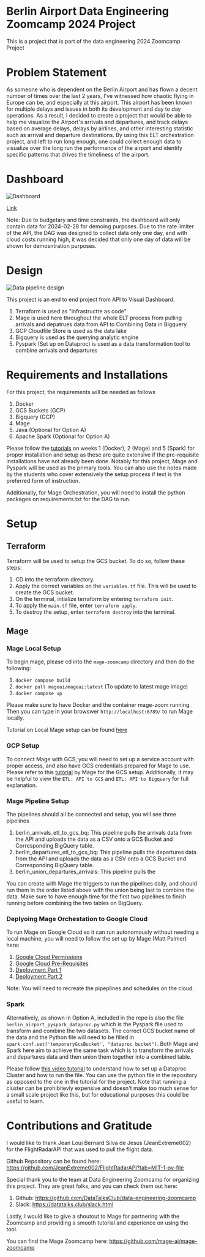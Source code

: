 # Berlin Airport Data Engineering Zoomcamp 2024 Project 

This is a project that is part of the data engineering 2024 Zoomcamp Project


# Problem Statement

As someone who is dependent on the Berlin Airport and has flown a decent number of times over the last 2 years, I've witnessed how chaotic flying in Europe can be, and especially at this airport. This airport has been known for multiple delays and issues in both its development
and day to day operations. As a result, I decided to create a project that would be able to help me visualize the Airport's arrivals and departures, and track delays based on average delays, delays by airlines, and other interesting statistic such as arrival and departure destinations. By using this ELT orchestration project, and left to run long enough, one could collect enough data to visualize over the long run the performance of the airport and identify specific patterns that drives the timeliness of the airport. 


# Dashboard
![Dashboard](https://github.com/paddelcourt/berlin_airport_datapipeline_project/blob/main/looker_image_example.jpg)

[Link](https://lookerstudio.google.com/reporting/d7836225-a780-4303-91ee-855ddbca4f5a)

Note: Due to budgetary and time constraints, the dashboard will only contain data for 2024-02-28 for demoing purposes. Due to the rate limiter of the API, the DAG was designed to collect data only one day, and with cloud costs running high,
it was decided that only one day of data will be shown for demosntration purposes. 

# Design
![Data pipeline design](https://github.com/paddelcourt/berlin_airport_datapipeline_project/blob/main/data_architecture.jpeg)

This project is an end to end project from API to Visual Dashboard. 
1. Terraform is used as "infrastructre as code"
2. Mage is used here throughout the whole ELT process from pulling arrivals and depatrues data from API to Combining Data in Bigquery
3. GCP Cloudfile Store is used as the data lake
4. Bigquery is used as the querying analytic engine
5. Pyspark (Set up on Dataproc) is used as a data transformation tool to combine arrivals and departures 


# Requirements and Installations 
For this project, the requirements will be needed as follows

1. Docker
2. GCS Buckets (GCP)
3. Bigquery (GCP)
4. Mage 
5. Java (Optional for Option A)
6. Apache Spark (Optional for Option A)

Please follow the [tutorials](https://github.com/DataTalksClub/data-engineering-zoomcamp) on weeks 1 (Docker), 2 (Mage) and 5 (Spark) for proper installation and setup as these are quite extensive if the pre-requisite installations have not already been done. Notably for this project, Mage and Pyspark will be used as the primary tools. You can also use the notes made by the students who cover extensively the setup process if text is the preferred form of instruction. 

Additionally, for Mage Orchestration, you will need to install the python packages on requirements.txt for the DAG to run. 


# Setup

## Terraform

Terraform will be used to setup the GCS bucket. To do so, follow these steps:
1. CD into the terraform directory.
2. Apply the correct variables on the `variables.tf` file. This will be used to create the GCS bucket. 
3. On the terminal, intialize terraform by entering `terraform init`.
4. To apply the `main.tf` file, enter `terraform apply`.
5. To destroy the setup, enter `terraform destroy` into the terminal. 

## Mage

### Mage Local Setup

To begin mage, please cd into the `mage-zoomcamp` directory and then do the following:
1. `docker compose build`
2. `docker pull mageai/mageai:latest` (To update to latest mage image)
3. `docker compose up`

Please make sure to have Docker and the container mage-zoom running. Then you can type in your browswer `http://localhost:6789/` to run Mage locally.

Tutorial on Local Mage setup can be found [here](https://www.youtube.com/watch?v=tNiV7Wp08XE&ab_channel=Mage)

### GCP Setup

To connect Mage with GCS, you will need to set up a service account with proper access, and also have GCS credentials prepared for Mage to use. 
Please refer to this [tutorial](https://www.youtube.com/watch?v=00LP360iYvE&list=PL_ItKjYd0DsggZs-aPVsZMkJOOGeHaXge&index=8&ab_channel=Mage) by Mage for the GCS setup. 
Additionally, it may be helpful to view the `ETL: API to GCS` and `ETL: API to Bigquery` for full explanation. 


### Mage Pipeline Setup

The pipelines should all be connected and setup, you will see three pipelines

1. berlin_arrivals_etl_to_gcs_bq: This pipeline pulls the arrivals data from the API and uploads the data as a CSV onto a GCS Bucket and Corresponding BigQuery table.
2. berlin_departures_etl_to_gcs_bq: This pipeline pulls the departures data from the API and uploads the data as a CSV onto a GCS Bucket and Corresponding BigQuery table.
3. berlin_union_departures_arrivals: This pipeline pulls the


You can create with Mage the triggers to run the pipelines daily, and should run them in the order listed above with the union being last to combine the data. Make sure to have enough time for the first two pipelines to finish running before combining the two tables on BigQuery. 


### Deplyoing Mage Orchestation to Google Cloud

To run Mage on Google Cloud so it can run autonomously without needing a local machine, you will need to follow the set up by Mage (Matt Palmer) here:

1. [Google Cloud Permissions](https://www.youtube.com/watch?v=O_H7DCmq2rA&list=PL_ItKjYd0DsggZs-aPVsZMkJOOGeHaXge&index=14&ab_channel=Mage)
2. [Google Cloud Pre-Requisites](https://www.youtube.com/watch?v=zAwAX5sxqsg&list=PL_ItKjYd0DsggZs-aPVsZMkJOOGeHaXge&index=13&ab_channel=Mage)
3. [Deployment Part 1](https://www.youtube.com/watch?v=9A872B5hb_0&list=PL_ItKjYd0DsggZs-aPVsZMkJOOGeHaXge&index=15&ab_channel=Mage)
4. [Deployment Part 2](https://www.youtube.com/watch?v=0YExsb2HgLI&list=PL_ItKjYd0DsggZs-aPVsZMkJOOGeHaXge&index=16&ab_channel=Mage)

Note: You will need to recreate the pipeplines and schedules on the cloud. 

### Spark

Alternatively, as shown in Option A, included in the repo is also the file   `berlin_airport_pyspark_dataproc.py` which is the Pyspark file used to transform and combine the two datasets. The correct GCS bucket name of the data and the Python file will need to be filled in `spark.conf.set('temporaryGcsBucket', "dataproc bucket")`. Both Mage and Spark here aim to achieve the same task which is to transform the arrivals and departures data and then union them together into a combined table. 


Please follow [this video tutorial](https://www.youtube.com/watch?v=osAiAYahvh8&list=PL3MmuxUbc_hJed7dXYoJw8DoCuVHhGEQb&index=66&ab_channel=DataTalksClub%E2%AC%9B) to understand how to set up a Dataproc Cluster and how to run the file. You can use the python file in the repository as opposed to the one in the tutorial for the project. Note that running a cluster can be prohibitevly expensive and doesn't make too much sense for a small scale project like this, but for educational purposes this could be useful to learn. 


# Contributions and Gratitude 

I would like to thank Jean Loui Bernard Silva de Jesus (JeanExtreme002) for the FlightRadarAPI that was used to pull the flight data. 

Github Repository can be found here: https://github.com/JeanExtreme002/FlightRadarAPI?tab=MIT-1-ov-file

Special thank you to the team at Data Engineering Zoomcamp for organizing this project. They are great folks, and you can check them out here:

1. Github: https://github.com/DataTalksClub/data-engineering-zoomcamp
2. Slack: https://datatalks.club/slack.html

Lastly, I would like to give a shoutout to Mage for partnering with the Zoomcamp and providing a smooth tutorial and experience on using the tool. 

You can find the Mage Zoomcamp here:
https://github.com/mage-ai/mage-zoomcamp

